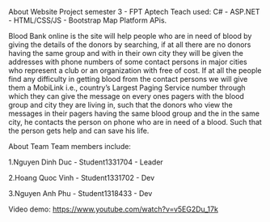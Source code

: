 About Website Project semester 3 - FPT Aptech Teach used: C# - ASP.NET - HTML/CSS/JS - Bootstrap Map Platform APis.

Blood Bank online is the site will help people who are in need of blood by giving the details of the donors by searching, if at all there are no donors having the same group and with in their own city they will be given the addresses with phone numbers of some contact persons in major cities who represent a club or an organization with free of cost.  If at all the people find any difficulty in getting blood from the contact persons we will give them a MobiLink i.e., country’s Largest Paging Service number through which they can give the message on every ones pagers with the blood group and city they are living in, such that the donors who view the messages in their pagers having the same blood group and the in the same city, he contacts the person on phone who are in need of a blood.  Such that the person gets help and can save his life.

About Team Team members include:

1.Nguyen Dinh Duc - Student1331704 - Leader

2.Hoang Quoc Vinh - Student1331702 - Dev

3.Nguyen Anh Phu - Student1318433 - Dev

Video demo: https://www.youtube.com/watch?v=v5EG2Du_17k